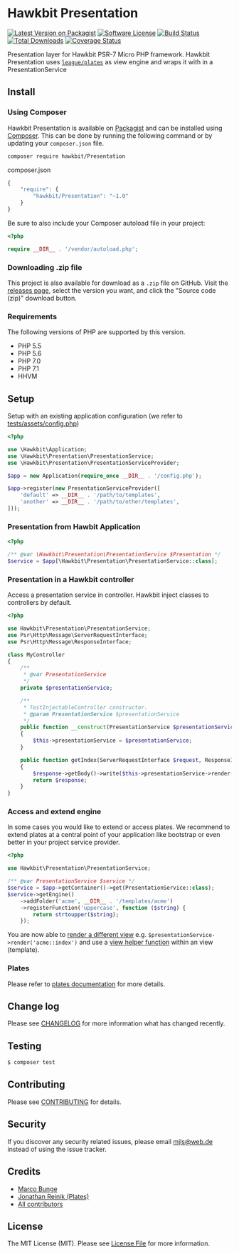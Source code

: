 # Hawkbit Presentation

[![Latest Version on Packagist][ico-version]][link-packagist]
[![Software License][ico-license]](LICENSE.md)
[![Build Status][ico-travis]][link-travis]
[![Total Downloads][ico-downloads]][link-downloads]
[![Coverage Status][ico-coveralls]][link-coveralls]

Presentation layer for Hawkbit PSR-7 Micro PHP framework.
Hawkbit Presentation uses [`league/plates`](http://platesphp.com/) as view engine and wraps it with in a PresentationService

## Install

### Using Composer

Hawkbit Presentation is available on [Packagist][link-packagist] and can be installed using [Composer](https://getcomposer.org/). This can be done by running the following command or by updating your `composer.json` file.

```bash
composer require hawkbit/Presentation
```

composer.json

```javascript
{
    "require": {
        "hawkbit/Presentation": "~1.0"
    }
}
```

Be sure to also include your Composer autoload file in your project:

```php
<?php

require __DIR__ . '/vendor/autoload.php';
```

### Downloading .zip file

This project is also available for download as a `.zip` file on GitHub. Visit the [releases page](https://github.com/hawkbit/Presentation/releases), select the version you want, and click the "Source code (zip)" download button.

### Requirements

The following versions of PHP are supported by this version.

* PHP 5.5
* PHP 5.6
* PHP 7.0
* PHP 7.1
* HHVM

## Setup

Setup with an existing application configuration (we refer to [tests/assets/config.php](tests/assets/config.php))

```php
<?php

use \Hawkbit\Application;
use \Hawkbit\Presentation\PresentationService;
use \Hawkbit\Presentation\PresentationServiceProvider;

$app = new Application(require_once __DIR__ . '/config.php');

$app->register(new PresentationServiceProvider([
    'default' => __DIR__ . '/path/to/templates',
    'another' => __DIR__ . '/path/to/other/templates',
]));
```

### Presentation from Hawbit Application

```php
<?php

/** @var \Hawkbit\Presentation\PresentationService $Presentation */
$service = $app[\Hawkbit\Presentation\PresentationService::class];

```

### Presentation in a Hawkbit controller

Access a presentation service in controller. Hawkbit inject classes to controllers by default.

```php
<?php

use Hawkbit\Presentation\PresentationService;
use Psr\Http\Message\ServerRequestInterface;
use Psr\Http\Message\ResponseInterface;

class MyController
{
    /**
     * @var PresentationService
     */
    private $presentationService;

    /**
     * TestInjectableController constructor.
     * @param PresentationService $presentationService
     */
    public function __construct(PresentationService $presentationService)
    {
        $this->presentationService = $presentationService;
    }

    public function getIndex(ServerRequestInterface $request, ResponseInterface $response, array $args = [])
    {
        $response->getBody()->write($this->presentationService->render('index', ['world' => 'World']));
        return $response;
    }
}
```

### Access and extend engine

In some cases you would like to extend or access plates. We recommend to extend plates
at a central point of your application like bootstrap or even better in your project service provider.

```php
<?php

use Hawkbit\Presentation\PresentationService;

/** @var PresentationService $service */
$service = $app->getContainer()->get(PresentationService::class);
$service->getEngine()
    ->addFolder('acme', __DIR__ . '/templates/acme')
    ->registerFunction('uppercase', function ($string) {
        return strtoupper($string);
    });

```

You are now able to [render a different view](http://platesphp.com/engine/folders/) e.g. `$presentationService->render('acme::index')` 
and use a [view helper function](http://platesphp.com/engine/functions/) within an view (template).

### Plates

Please refer to [plates documentation](http://platesphp.com) for more details.

## Change log

Please see [CHANGELOG](CHANGELOG.md) for more information what has changed recently.

## Testing

``` bash
$ composer test
```

## Contributing

Please see [CONTRIBUTING](CONTRIBUTING.md) for details.

## Security

If you discover any security related issues, please email <mjls@web.de> instead of using the issue tracker.

## Credits

- [Marco Bunge](https://github.com/mbunge)
- [Jonathan Reinik (Plates)](https://github.com/reinink)
- [All contributors](https://github.com/hawkbit/Presentation/graphs/contributors)

## License

The MIT License (MIT). Please see [License File](LICENSE.md) for more information.

[ico-version]: https://img.shields.io/packagist/v/hawkbit/presentation.svg?style=flat-square
[ico-license]: https://img.shields.io/badge/license-MIT-brightgreen.svg?style=flat-square
[ico-travis]: https://img.shields.io/travis/HawkBitPhp/hawkbit-presentation/master.svg?style=flat-square
[ico-downloads]: https://img.shields.io/packagist/dt/hawkbit/presentation.svg?style=flat-square
[ico-coveralls]: https://img.shields.io/coveralls/HawkBitPhp/hawkbit-presentation/master.svg?style=flat-square

[link-packagist]: https://packagist.org/packages/hawkbit/presentation
[link-travis]: https://travis-ci.org/HawkBitPhp/hawkbit-presentation
[link-downloads]: https://packagist.org/packages/hawkbit/presentation
[link-author]: https://github.com/mbunge
[link-contributors]: ../../contributors
[link-coveralls]: https://coveralls.io/github/HawkBitPhp/hawkbit-presentation
